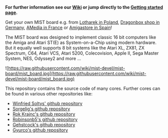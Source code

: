 **For further information see our [Wiki](https://github.com/mist-devel/mist-board/wiki) or jump directly to the [Getting started page](https://github.com/mist-devel/mist-board/wiki/GettingStarted).**

Get your own MIST board e.g. from [Lotharek in Poland](https://lotharek.pl/productdetail.php?id=45), [Dragonbox shop in Germany](https://www.dragonbox.de/de/364-mist-fpga-v13-plus-midi-konsolen-4260416650978.html), [AMedia in France](https://www.amedia-computer.com/en/accueil/275-mist-midi-13-board-black-metal-case.html) or [Amigastore in Spain](https://amigastore.eu/en/358-mist-midi-fpga-computer-with-midi-add-on.html)!

The MIST board was designed to implement classic 16 bit computers like the Amiga and Atari ST(E) as System-on-a-Chip using modern hardware. But it equally well supports 8 bit systems like the Atari XL, ZX81, ZX Spectrum, C64, Atari VCS, Atari 5200, Colecovision, Apple II, Sega Master System, NES, Odyssey2 and more ...

![https://raw.githubusercontent.com/wiki/mist-devel/mist-board/mist_board.jpg](https://raw.githubusercontent.com/wiki/mist-devel/mist-board/mist_board.jpg)

This repository contains the source code of many cores. Further cores can be
found in various other repositories like:

  * [Winfried Soltys' github repository](https://github.com/wsoltys)
  * [Sorgelig's github repository](https://github.com/sorgelig)
  * [Rok Krajnc's github repository](https://github.com/rkrajnc)
  * [Robinsonb5's github repository](https://github.com/robinsonb5)
  * [Gehstcock's github repository](https://github.com/Gehstock)
  * [Gyurco's github repository](https://github.com/gyurco)